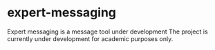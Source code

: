 # expert-messaging
Expert messaging is a message tool under development
The project is currently under development for academic purposes only.
